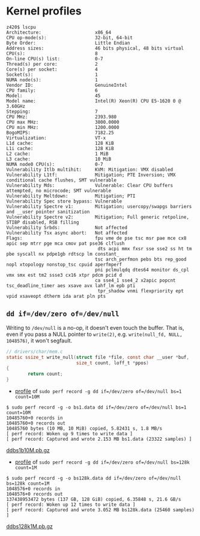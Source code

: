 # Kernel profiles



```shell
z420$ lscpu
Architecture:                    x86_64
CPU op-mode(s):                  32-bit, 64-bit
Byte Order:                      Little Endian
Address sizes:                   46 bits physical, 48 bits virtual
CPU(s):                          8
On-line CPU(s) list:             0-7
Thread(s) per core:              2
Core(s) per socket:              4
Socket(s):                       1
NUMA node(s):                    1
Vendor ID:                       GenuineIntel
CPU family:                      6
Model:                           45
Model name:                      Intel(R) Xeon(R) CPU E5-1620 0 @ 3.60GHz
Stepping:                        7
CPU MHz:                         2393.980
CPU max MHz:                     3800.0000
CPU min MHz:                     1200.0000
BogoMIPS:                        7182.25
Virtualization:                  VT-x
L1d cache:                       128 KiB
L1i cache:                       128 KiB
L2 cache:                        1 MiB
L3 cache:                        10 MiB
NUMA node0 CPU(s):               0-7
Vulnerability Itlb multihit:     KVM: Mitigation: VMX disabled
Vulnerability L1tf:              Mitigation; PTE Inversion; VMX conditional cache flushes, SMT vulnerable
Vulnerability Mds:               Vulnerable: Clear CPU buffers attempted, no microcode; SMT vulnerable
Vulnerability Meltdown:          Mitigation; PTI
Vulnerability Spec store bypass: Vulnerable
Vulnerability Spectre v1:        Mitigation; usercopy/swapgs barriers and __user pointer sanitization
Vulnerability Spectre v2:        Mitigation; Full generic retpoline, STIBP disabled, RSB filling
Vulnerability Srbds:             Not affected
Vulnerability Tsx async abort:   Not affected
Flags:                           fpu vme de pse tsc msr pae mce cx8 apic sep mtrr pge mca cmov pat pse36 clflush
                                  dts acpi mmx fxsr sse sse2 ss ht tm pbe syscall nx pdpe1gb rdtscp lm constant_
                                 tsc arch_perfmon pebs bts rep_good nopl xtopology nonstop_tsc cpuid aperfmperf
                                 pni pclmulqdq dtes64 monitor ds_cpl vmx smx est tm2 ssse3 cx16 xtpr pdcm pcid d
                                 ca sse4_1 sse4_2 x2apic popcnt tsc_deadline_timer aes xsave avx lahf_lm epb pti
                                  tpr_shadow vnmi flexpriority ept vpid xsaveopt dtherm ida arat pln pts
```


## `dd if=/dev/zero of=/dev/null`

Writing to `/dev/null` is a no-op, it doesn't even touch the buffer.
That is, even if you pass a NULL pointer to `write(2)`, e.g. `write(null_fd, NULL, 1048576)`,
it won't segfault.

```c
// drivers/char/mem.c
static ssize_t write_null(struct file *file, const char __user *buf,
                          size_t count, loff_t *ppos)
{
        return count;
}
```


* [profile](profile-dd1b.html) of `sudo perf record -g dd if=/dev/zero of=/dev/null bs=1 count=10M`

```shell
$ sudo perf record -g -o bs1.data dd if=/dev/zero of=/dev/null bs=1 count=10M
10485760+0 records in
10485760+0 records out
10485760 bytes (10 MB, 10 MiB) copied, 5.82431 s, 1.8 MB/s
[ perf record: Woken up 9 times to write data ]
[ perf record: Captured and wrote 2.153 MB bs1.data (23322 samples) ]
```

[ddbs1b10M.pb.gz](ddbs1b10M.pb.gz)

* [profile](profile-dd128k.html) of `sudo perf record -g dd if=/dev/zero of=/dev/null bs=128k count=1M`

```shell
$ sudo perf record -g -o bs128k.data dd if=/dev/zero of=/dev/null bs=128k count=1M
1048576+0 records in
1048576+0 records out
137438953472 bytes (137 GB, 128 GiB) copied, 6.35848 s, 21.6 GB/s
[ perf record: Woken up 12 times to write data ]
[ perf record: Captured and wrote 3.052 MB bs128k.data (25460 samples) ]
```

[ddbs128k1M.pb.gz](ddbs128k1M.pb.gz)
